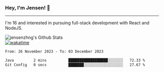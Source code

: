 ### Hey, I'm Jensen! 👋

---

I'm 16 and interested in pursuing full-stack development with React and NodeJS.

![jensenzhng's Github Stats](https://github-readme-stats.vercel.app/api?username=jensenzhng&theme=dark&show_icons=true&count_private=true)
<br />
[![wakatime](https://wakatime.com/badge/user/cbfc263d-3611-4e36-8278-8fad45fe3f62.svg)](https://wakatime.com/@cbfc263d-3611-4e36-8278-8fad45fe3f62)

<!--START_SECTION:waka-->

```txt
From: 26 November 2023 - To: 03 December 2023

Java         2 mins          ██████████████████░░░░░░░   72.33 %
Git Config   0 secs          ███████░░░░░░░░░░░░░░░░░░   27.67 %
```

<!--END_SECTION:waka-->
